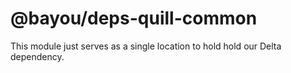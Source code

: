 @bayou/deps-quill-common
========================

This module just serves as a single location to hold hold our Delta dependency.
